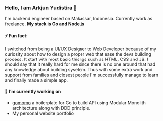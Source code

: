 ### Hello, I am Arkjun Yudistira 👋

I'm backend engineer based on Makassar, Indonesia. Currently work as freelance.
**My stack is Go and Node.js**

#### ⚡ Fun fact:

I switched from being a UI/UX Designer to Web Developer because of my curiosity about how to design a proper web that ease the devs building process.
It start with most basic thisngs such as HTML, CSS and JS. I should say that it really hard for me since there is no one around that had any knowledge about building sysetem.
Thus with some extra work and support from families and closest people I'm successfully manage to learn and finally made a simple app.

#### 🔭 I’m currently working on

- [gomomo](https://github.com/ArkjuniorK/gomomo) a boilerplate for Go to build API using Modular Monolith architecture along with DDD principle.
- My personal website portfolio


<!--
**ArkjuniorK/ArkjuniorK** is a ✨ _special_ ✨ repository because its `README.md` (this file) appears on your GitHub profile.

Here are some ideas to get you started:

- 🔭 I’m currently working on ...
- 🌱 I’m currently learning ...
- 👯 I’m looking to collaborate on ...
- 🤔 I’m looking for help with ...
- 💬 Ask me about ...
- 📫 How to reach me: ...
- 😄 Pronouns: ...
- ⚡ Fun fact: ...
-->
